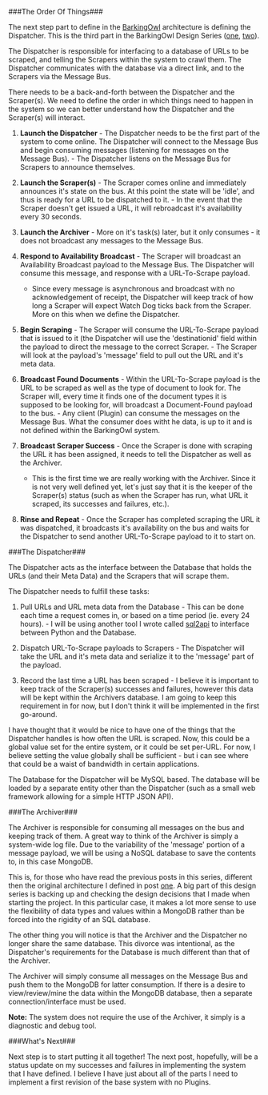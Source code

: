 ###The Order Of Things###

The next step part to define in the [BarkingOwl](https://github.com/thequbit/BarkingOwl) architecture is defining the Dispatcher.  This is the third part in the BarkingOwl Design Series ([one](http://timduffy.me/posts/barkingowl_architecture_design.html), [two](http://timduffy.me/posts/barkingowl_scraper_design.html)).

The Dispatcher is responsible for interfacing to a database of URLs to be scraped, and telling the Scrapers within the system to crawl them.  The Dispatcher communicates with the database via a direct link, and to the Scrapers via the Message Bus.

There needs to be a back-and-forth between the Dispatcher and the Scraper(s).  We need to define the order in which things need to happen in the system so we can better understand how the Dispatcher and the Scraper(s) will interact.

  1. **Launch the Dispatcher**
    - The Dispatcher needs to be the first part of the system to come online.  The Dispatcher will connect to the Message Bus and begin consuming messages (listening for messages on the Message Bus).
    - The Dispatcher listens on the Message Bus for Scrapers to announce themselves.

  2. **Launch the Scraper(s)**
    - The Scraper comes online and immediately announces it's state on the bus.  At this point the state will be 'idle', and thus is ready for a URL to be dispatched to it.
    - In the event that the Scraper doesn't get issued a URL, it will rebroadcast it's availability every 30 seconds.

  3. **Launch the Archiver**
    - More on it's task(s) later, but it only consumes - it does not broadcast any messages to the Message Bus.

  4. **Respond to Availability Broadcast**
    - The Scraper will broadcast an Availability Broadcast payload to the Message Bus.  The Dispatcher will consume this message, and response with a URL-To-Scrape payload.
      - Since every message is asynchronous and broadcast with no acknowledgement of receipt, the Dispatcher will keep track of how long a Scraper will expect Watch Dog ticks back from the Scraper.  More on this when we define the Dispatcher.

  5. **Begin Scraping**
    - The Scraper will consume the URL-To-Scrape payload that is issued to it (the Dispatcher will use the 'destinationid' field within the payload to direct the message to the correct Scraper.
    - The Scraper will look at the payload's 'message' field to pull out the URL and it's meta data.

  6. **Broadcast Found Documents**
    - Within the URL-To-Scrape payload is the URL to be scraped as well as the type of document to look for.  The Scraper will, every time it finds one of the document types it is supposed to be looking for, will broadcast a Document-Found payload to the bus.
    - Any client (Plugin) can consume the messages on the Message Bus.  What the consumer does witht he data, is up to it and is not defined within the BarkingOwl system.

  7.  **Broadcast Scraper Success**
    - Once the Scraper is done with scraping the URL it has been assigned, it needs to tell the Dispatcher as well as the Archiver.
       - This is the first time we are really working with the Archiver.  Since it is not very well defined yet, let's just say that it is the keeper of the Scraper(s) status (such as when the Scraper has run, what URL it scraped, its successes and failures, etc.).

  8. **Rinse and Repeat**
    - Once the Scraper has completed scraping the URL it was dispatched, it broadcasts it's availability on the bus and waits for the Dispatcher to send another URL-To-Scrape payload to it to start on.

###The Dispatcher###

The Dispatcher acts as the interface between the Database that holds the URLs (and their Meta Data) and the Scrapers that will scrape them.

The Dispatcher needs to fulfill these tasks:

  1. Pull URLs and URL meta data from the Database
    - This can be done each time a request comes in, or based on a time period (ie. every 24 hours).
    - I will be using another tool I wrote called [sql2api](https://github.com/thequbit/sql2api) to interface between Python and the Database.

  2. Dispatch URL-To-Scrape payloads to Scrapers
    - The Dispatcher will take the URL and it's meta data and serialize it to the 'message' part of the payload.

  3. Record the last time a URL has been scraped
    - I believe it is important to keep track of the Scraper(s) successes and failures, however this data will be kept within the Archivers database.  I am going to keep this requirement in for now, but I don't think it will be implemented in the first go-around. 

I have thought that it would be nice to have one of the things that the Dispatcher handles is how often the URL is scraped.  Now, this could be a global value set for the entire system, or it could be set per-URL.  For now, I believe setting the value globally shall be sufficient - but i can see where that could be a waist of bandwidth in certain applications.

The Database for the Dispatcher will be MySQL based.  The database will be loaded by a separate entity other than the Dispatcher (such as a small web framework allowing for a simple HTTP JSON API).

###The Archiver###

The Archiver is responsible for consuming all messages on the bus and keeping track of them.  A great way to think of the Archiver is simply a system-wide log file.  Due to the variability of the 'message' portion of a message payload, we will be using a NoSQL database to save the contents to, in this case MongoDB.

This is, for those who have read the previous posts in this series, different then the original architecture I defined in post [one](http://timduffy.me/posts/barkingowl_architecture_design.html).  A big part of this design series is backing up and checking the design decisions that I made when starting the project.  In this particular case, it makes a lot more sense to use the flexibility of data types and values within a MongoDB rather than be forced into the rigidity of an SQL database.

The other thing you will notice is that the Archiver and the Dispatcher no longer share the same database.  This divorce was intentional, as the Dispatcher's requirements for the Database is much different than that of the Archiver.

The Archiver will simply consume all messages on the Message Bus and push them to the MongoDB for latter consumption.  If there is a desire to view/review/mine the data within the MongoDB database, then a separate connection/interface must be used.

**Note:** The system does not require the use of the Archiver, it simply is a diagnostic and debug tool.

###What's Next###

Next step is to start putting it all together!  The next post, hopefully, will be a status update on my successes and failures in implementing the system that I have defined.  I believe I have just about all of the parts I need to implement a first revision of the base system with no Plugins.